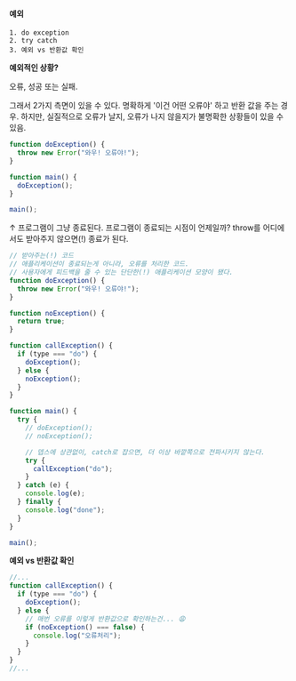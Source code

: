 #### 예외

```
1. do exception
2. try catch
3. 예외 vs 반환값 확인
```

**예외적인 상황?**

오류, 성공 또는 실패.

그래서 2가지 측면이 있을 수 있다.
명확하게 '이건 어떤 오류야' 하고 반환 값을 주는 경우.
하지만, 실질적으로 오류가 날지, 오류가 나지 않을지가 불명확한 상황들이 있을 수 있음.

```js
function doException() {
  throw new Error("와우! 오류야!");
}

function main() {
  doException();
}

main();
```

↑ 프로그램이 그냥 종료된다.
프로그램이 종료되는 시점이 언제일까? throw를 어디에서도 받아주지 않으면(!) 종료가 된다.

```js
// 받아주는(!) 코드
// 애플리케이션이 종료되는게 아니라, 오류를 처리한 코드.
// 사용자에게 피드백을 줄 수 있는 단단한(!) 애플리케이션 모양이 됐다.
function doException() {
  throw new Error("와우! 오류야!");
}

function noException() {
  return true;
}

function callException() {
  if (type === "do") {
    doException();
  } else {
    noException();
  }
}

function main() {
  try {
    // doException();
    // noException();

    // 뎁스에 상관없이, catch로 잡으면, 더 이상 바깥쪽으로 전파시키지 않는다.
    try {
      callException("do");
    }
  } catch (e) {
    console.log(e);
  } finally {
    console.log("done");
  }
}

main();
```

**예외 vs 반환값 확인**

```js
//...
function callException() {
  if (type === "do") {
    doException();
  } else {
    // 매번 오류를 이렇게 반환값으로 확인하는건... 😩
    if (noException() === false) {
      console.log("오류처리");
    }
  }
}
//...
```
